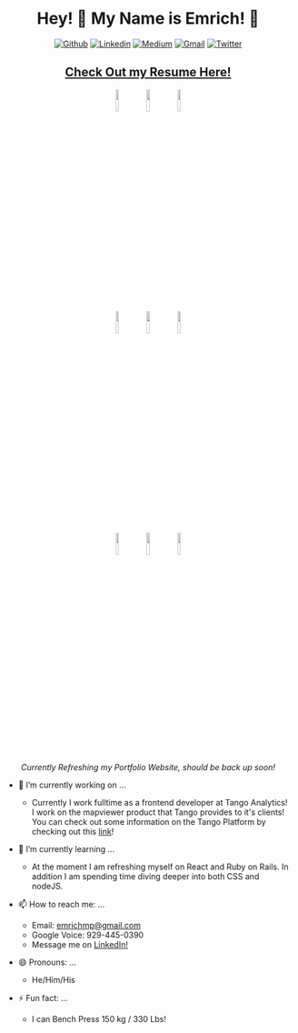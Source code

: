 <div align="center">
  <h1> Hey! 👋 My Name is Emrich! 👋 </h1>

[![Github](https://img.shields.io/badge/-Github-000?style=flat&logo=Github&logoColor=white)](https://github.com/emrichmp)
[![Linkedin](https://img.shields.io/badge/-LinkedIn-blue?style=flat&logo=Linkedin&logoColor=white)](https://www.linkedin.com/in/emrich-michael-perrier/)
[![Medium](https://img.shields.io/badge/-Medium-12100e?style=flat&logo=Medium&logoColor=white)](https://emrichmp.medium.com/)
[![Gmail](https://img.shields.io/badge/-Gmail-c14438?style=flat&logo=Gmail&logoColor=white)](mailto:emrichmp@gmail.com)
[![Twitter](https://img.shields.io/badge/-Twitter-1DA1F2?style=flat&logo=Twitter&logoColor=white)](https://twitter.com/emrichmp)
  
  ## [Check Out my Resume Here!](https://docs.google.com/document/d/1LlwHtLDJWqDncr79VObXi--MImGA6dua7uNbmwehm4M/edit?usp=sharing)

<p>
  <code><a href="https://www.ruby-lang.org/en/"><img width="10%" src="https://www.vectorlogo.zone/logos/ruby-lang/ruby-lang-ar21.svg"></a></code>
  <code><a href="https://www.javascript.com/"><img width="10%" src="https://www.vectorlogo.zone/logos/javascript/javascript-ar21.svg"></a></code>
  <code><a href="https://reactjs.org/"><img width="10%" src="https://www.vectorlogo.zone/logos/reactjs/reactjs-ar21.svg"></a></code>
  <br />
  <code><a href="https://vuejs.org/"><img width="10%" src="https://www.vectorlogo.zone/logos/vuejs/vuejs-ar21.svg"></a></code>
  <code><a href="https://www.typescriptlang.org/"><img width="10%" src="https://www.vectorlogo.zone/logos/typescriptlang/typescriptlang-ar21.svg"></a></code>
  <code><a href="https://developer.mozilla.org/en-US/docs/Web/Guide/HTML/HTML5"><img width="10%" src="https://www.vectorlogo.zone/logos/w3_html5/w3_html5-ar21.svg"></a></code>
  <br />
  <code><a href="https://www.w3schools.com/css/"><img width="10%" src="https://www.vectorlogo.zone/logos/w3_css/w3_css-ar21.svg"></a></code>
  <code><a href="https://github.com/"><img width="10%" src="https://www.vectorlogo.zone/logos/github/github-ar21.svg"></a></code>
  <code><a href="https://visualstudio.microsoft.com/"><img width="10%" src="https://www.vectorlogo.zone/logos/visualstudio_code/visualstudio_code-ar21.svg"></a></code>
</p>
  
  *Currently Refreshing my Portfolio Website, should be back up soon!*
  
  </div>

- 🔭 I’m currently working on ...
  - Currently I work fulltime as a frontend developer at Tango Analytics! I work on the mapviewer product that Tango provides to it's clients! You can check out some information on the Tango Platform by checking out this [link](https://tangoanalytics.com/products/tango-platform/)!
  
- 🌱 I’m currently learning ...
  - At the moment I am refreshing myself on React and Ruby on Rails. In addition I am spending time diving deeper into both CSS and nodeJS.
  
- 📫 How to reach me: ...
  - Email: emrichmp@gmail.com
  - Google Voice: 929-445-0390
  - Message me on [LinkedIn!](https://www.linkedin.com/in/emrich-michael-perrier/)

- 😄 Pronouns: ...
  - He/Him/His
  
- ⚡ Fun fact: ...
  - I can Bench Press 150 kg / 330 Lbs!
